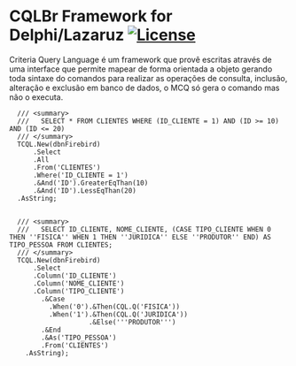 # CQLBr Framework for Delphi/Lazaruz [![License](https://img.shields.io/badge/Licence-LGPL--3.0-blue.svg)](https://opensource.org/licenses/LGPL-3.0)

Criteria Query Language é um framework que provê escritas através de uma interface que permite mapear de forma orientada a objeto gerando toda sintaxe do comandos para realizar as operações de consulta, inclusão, alteração e exclusão em banco de dados, o MCQ só gera o comando mas não o executa.

```Delphi
  /// <summary>
  ///   SELECT * FROM CLIENTES WHERE (ID_CLIENTE = 1) AND (ID >= 10) AND (ID <= 20)
  /// </summary>
  TCQL.New(dbnFirebird)
      .Select
      .All
      .From('CLIENTES')
      .Where('ID_CLIENTE = 1')
      .&And('ID').GreaterEqThan(10)
      .&And('ID').LessEqThan(20)
  .AsString;
	
  
  /// <summary>
  ///   SELECT ID_CLIENTE, NOME_CLIENTE, (CASE TIPO_CLIENTE WHEN 0 THEN ''FISICA'' WHEN 1 THEN ''JURIDICA'' ELSE ''PRODUTOR'' END) AS TIPO_PESSOA FROM CLIENTES;
  /// </summary>
  TCQL.New(dbnFirebird)
      .Select
      .Column('ID_CLIENTE')
      .Column('NOME_CLIENTE')
      .Column('TIPO_CLIENTE')
        .&Case
          .When('0').&Then(CQL.Q('FISICA'))
          .When('1').&Then(CQL.Q('JURIDICA'))
                    .&Else('''PRODUTOR''')
        .&End
        .&As('TIPO_PESSOA')
        .From('CLIENTES')
    .AsString);
```